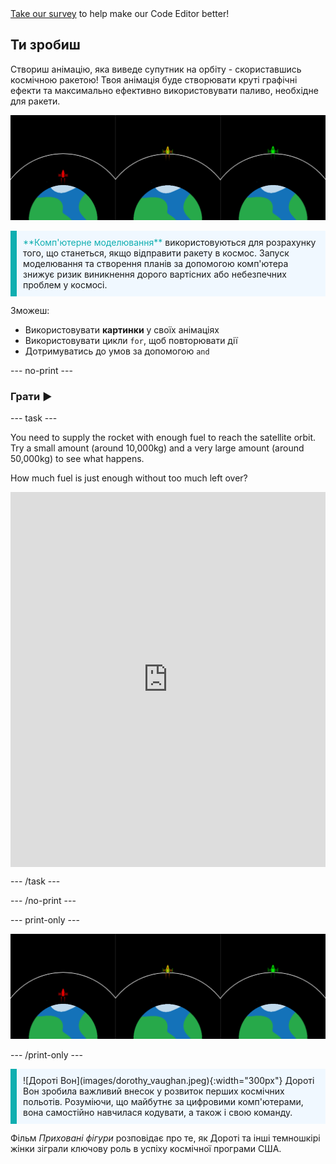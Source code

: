 <div class="c-survey-banner" style="width:100%">
  <a class="c-survey-banner__link" href="https://form.raspberrypi.org/f/code-editor-feedback" target="_blank">Take our survey</a> to help make our Code Editor better!
</div>

## Ти зробиш

Створиш анімацію, яка виведе супутник на орбіту - скориставшись космічною ракетою! Твоя анімація буде створювати круті графічні ефекти та максимально ефективно використовувати паливо, необхідне для ракети.

![На двох екранах показані одна зелена ракета на орбіті та одна червона, яка не досягла орбіти.](images/showcase.png)

<p style="border-left: solid; border-width:10px; border-color: #0faeb0; background-color: aliceblue; padding: 10px;">
<span style="color: #0faeb0">**Комп'ютерне моделювання**</span> використовуються для розрахунку того, що станеться, якщо відправити ракету в космос. Запуск моделювання та створення планів за допомогою комп'ютера знижує ризик виникнення дорого вартісних або небезпечних проблем у космосі.
</p>

Зможеш:
+ Використовувати **картинки** у своїх анімаціях
+ Використовувати цикли `for`, щоб повторювати дії
+ Дотримуватись до умов за допомогою `and`

--- no-print ---

### Грати ▶️

--- task ---

<div style="display: flex; flex-wrap: wrap">
<div style="flex-basis: 175px; flex-grow: 1">  
You need to supply the rocket with enough fuel to reach the satellite orbit. Try a small amount (around 10,000kg) and a very large amount (around 50,000kg) to see what happens. 

How much fuel is just enough without too much left over?
</div>
<iframe src="https://editor.raspberrypi.org/en/embed/viewer/rocket-launch-example" width="600" height="600" frameborder="0" marginwidth="0" marginheight="0" allowfullscreen>
</iframe>
</div>

--- /task ---

--- /no-print ---

--- print-only ---

![Завершений проєкт.](images/showcase.png)

--- /print-only ---

<p style="border-left: solid; border-width:10px; border-color: #0faeb0; background-color: aliceblue; padding: 10px;"> ![Дороті Вон](images/dorothy_vaughan.jpeg){:width="300px"} Дороті Вон зробила важливий внесок у розвиток перших космічних польотів. Розуміючи, що майбутнє за цифровими комп'ютерами, вона самостійно навчилася кодувати, а також і свою команду.

Фільм *Приховані фігури* розповідає про те, як Дороті та інші темношкірі жінки зіграли ключову роль в успіху космічної програми США. 
